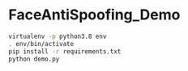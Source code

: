 # FaceAntiSpoofing_Demo
```bash
virtualenv -p python3.8 env
. env/bin/activate
pip install -r requirements.txt
python demo.py
```
